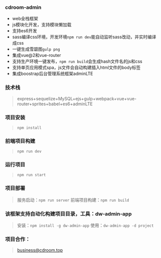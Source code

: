 ### cdroom-admin 
- web全栈框架
- js模块化开发，支持模块懒加载
- 支持es6开发
- sass编译css环境，开发环境`npm run dev`能自动监听sass改动，并实时编译成css
- 一键生成雪碧图`gulp png`
- 集成vue@2和vue-router
- 支持生产环境一键发布，`npm run build`会生成hash文件名的js和css
- 支持单页应用模式spa，js文件会自动构建插入html文件的body标签
- 集成boostrap后台管理系统框架adminLTE
### 技术栈
> express+sequelize+MySQL+ejs+gulp+webpack+vue+vue-router+sprites+babel+es6+adminLTE
### 项目安装
> `npm install`
### 前端项目构建
> `npm run dev`
### 运行项目
> `npm run start`
### 项目部署
> 服务启动：`npm run server` 前端项目构建：`npm run build`
### 该框架支持自动化构建项目目录，工具：dw-admin-app
> 安装：`npm install -g dw-admin-app`
> 使用：`dw-admin-app -d project`
### 项目合作：
> business@cdroom.top
